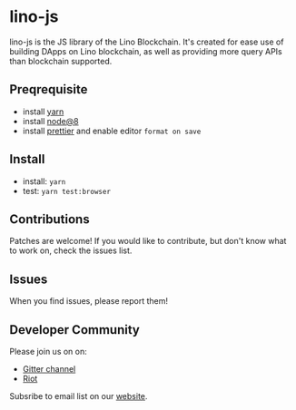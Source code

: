 # lino-js

lino-js is the JS library of the Lino Blockchain. It's created for ease use of building DApps on Lino blockchain, as well as providing more query APIs than blockchain supported.

## Preqrequisite

- install [yarn](https://yarnpkg.com/en/docs/install#mac-stable)
- install [node@8](https://nodejs.org/en/)
- install [prettier](https://github.com/prettier/prettier) and enable editor `format on save`

## Install

- install: `yarn`
- test: `yarn test:browser`

## Contributions

Patches are welcome! If you would like to contribute, but don't know what to work on, check the issues list.

## Issues

When you find issues, please report them!

## Developer Community

Please join us on on:
- [Gitter channel](https://gitter.im/Lino-Blockchain/Lobby?utm_source=share-link&utm_medium=link&utm_campaign=share-link)
- [Riot](https://matrix.to/#/!WAWAMHohvBlpTyVtSf:matrix.org)  

Subsribe to email list on our [website](https://lino.network).